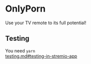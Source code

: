 # OnlyPorn
Use your TV remote to its full potential!

## Testing
You need `yarn`  
[testing.md#testing-in-stremio-app](https://github.com/Stremio/stremio-addon-sdk/blob/master/docs/testing.md#testing-in-stremio-app)
